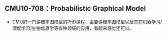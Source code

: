 ## CMU10-708：Probabilistic Graphical Model



- CMU的一门讲概率图模型的PhD课程，主要讲概率图模型以及其在机器学习/深度学习/生物信息学等各种领域的应用，看起来感觉还可以。